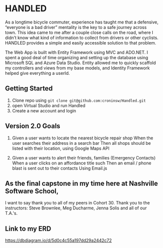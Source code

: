 # HANDLED

As a longtime bicycle commuter, experience has taught me that a defensive, “everyone is a bad driver” mentality is the key to a safe journey across town. This idea came to me after a couple close calls on the road, where I didn’t know what kind of information to collect from drivers or other cyclists. HANDLED provides a simple and easily accessible solution to that problem.

The Web App is built with Entity Framework using MVC and ADO.NET. I spent a good deal of time organizing and setting up the database using Microsoft SQL and Azure Data Studio. Entity allowed me to quickly scaffold my controllers and views from my base models, and Identity Framework helped give everything a userId.


## Getting Started
1. Clone repo using `git clone git@github.com:croninsw/Handled.git`
1. open Virtual Studio and run Handled
1. Create a new account and login

## Version 2.0 Goals
1. Given a user wants to locate the nearest bicycle repair shop
    When the user searches their address in a search bar
    Then all shops should be listed with their location, using Google Maps API

1. Given a user wants to alert their friends, families (Emergency Contacts)
    When a user clicks on an affordance title such
    Then an email / phone blast is sent out to their contacts
    Using Email.js

## As the final capstone in my time here at Nashville Software School,
I want to say thank you to all of my peers in Cohort 30. Thank you to the instructors: Steve Brownlee, Meg Ducharme, Jenna Solis and all of our T.A.'s.

## Link to my ERD
https://dbdiagram.io/d/5d0c4c55a197dd29a2442c72
